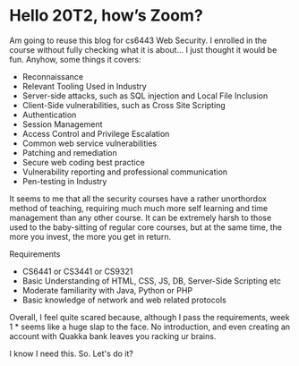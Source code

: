 
# Hello 20T2, how’s Zoom?

Am going to reuse this blog for cs6443 Web Security. I enrolled in the course without fully checking what it is about... I just thought it would be fun. Anyhow, some things it covers:

* Reconnaissance
* Relevant Tooling Used in Industry
* Server-side attacks, such as SQL injection and Local File Inclusion
* Client-Side vulnerabilities, such as Cross Site Scripting
* Authentication
* Session Management
* Access Control and Privilege Escalation
* Common web service vulnerabilities
* Patching and remediation
* Secure web coding best practice
* Vulnerability reporting and professional communication
* Pen-testing in Industry

It seems to me that all the security courses have a rather unorthordox method of teaching, requiring much much more self learning and time management than any other course. It can be extremely harsh to those used to the baby-sitting of regular core courses, but at the same time, the more you invest, the more you get in return.

Requirements

* CS6441 or CS3441 or CS9321
* Basic Understanding of HTML, CSS, JS, DB, Server-Side Scripting etc
* Moderate familiarity with Java, Python or PHP
* Basic knowledge of network and web related protocols

Overall, I feel quite scared because, although I pass the requirements, week 1 * seems like a huge slap to the face. No introduction, and even creating an account with Quakka bank leaves you racking ur brains.

I know I need this. So. Let's do it?